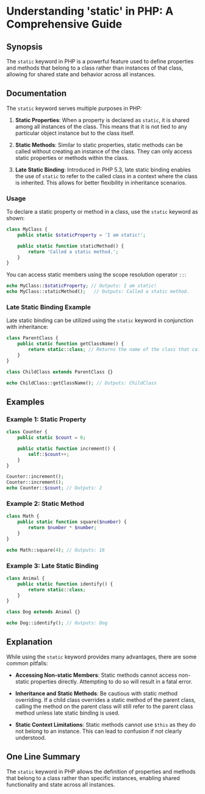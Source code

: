 <!--
Meta Description: # Understanding 'static' in PHP: A Comprehensive Guide ## Synopsis The `static` keyword in PHP is a powerful feature used to define properties and met...
Meta Keywords: static, class, php, method, methods
-->

# Understanding 'static' in PHP: A Comprehensive Guide

## Synopsis
The `static` keyword in PHP is a powerful feature used to define properties and methods that belong to a class rather than instances of that class, allowing for shared state and behavior across all instances.

## Documentation
The `static` keyword serves multiple purposes in PHP:

1. **Static Properties**: When a property is declared as `static`, it is shared among all instances of the class. This means that it is not tied to any particular object instance but to the class itself.

2. **Static Methods**: Similar to static properties, static methods can be called without creating an instance of the class. They can only access static properties or methods within the class.

3. **Late Static Binding**: Introduced in PHP 5.3, late static binding enables the use of `static` to refer to the called class in a context where the class is inherited. This allows for better flexibility in inheritance scenarios.

### Usage
To declare a static property or method in a class, use the `static` keyword as shown:

```php
class MyClass {
    public static $staticProperty = 'I am static!';

    public static function staticMethod() {
        return 'Called a static method.';
    }
}
```

You can access static members using the scope resolution operator `::`:

```php
echo MyClass::$staticProperty; // Outputs: I am static!
echo MyClass::staticMethod();   // Outputs: Called a static method.
```

### Late Static Binding Example
Late static binding can be utilized using the `static` keyword in conjunction with inheritance:

```php
class ParentClass {
    public static function getClassName() {
        return static::class; // Returns the name of the class that called the method
    }
}

class ChildClass extends ParentClass {}

echo ChildClass::getClassName(); // Outputs: ChildClass
```

## Examples

### Example 1: Static Property
```php
class Counter {
    public static $count = 0;

    public static function increment() {
        self::$count++;
    }
}

Counter::increment();
Counter::increment();
echo Counter::$count; // Outputs: 2
```

### Example 2: Static Method
```php
class Math {
    public static function square($number) {
        return $number * $number;
    }
}

echo Math::square(4); // Outputs: 16
```

### Example 3: Late Static Binding
```php
class Animal {
    public static function identify() {
        return static::class;
    }
}

class Dog extends Animal {}

echo Dog::identify(); // Outputs: Dog
```

## Explanation
While using the `static` keyword provides many advantages, there are some common pitfalls:

- **Accessing Non-static Members**: Static methods cannot access non-static properties directly. Attempting to do so will result in a fatal error.
  
- **Inheritance and Static Methods**: Be cautious with static method overriding. If a child class overrides a static method of the parent class, calling the method on the parent class will still refer to the parent class method unless late static binding is used.

- **Static Context Limitations**: Static methods cannot use `$this` as they do not belong to an instance. This can lead to confusion if not clearly understood.

## One Line Summary
The `static` keyword in PHP allows the definition of properties and methods that belong to a class rather than specific instances, enabling shared functionality and state across all instances.